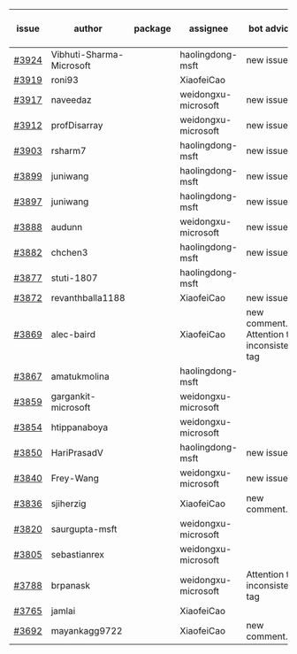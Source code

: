 | issue | author | package | assignee | bot advice | created date of issue | target release date | date from target |
| ------ | ------ | ------ | ------ | ------ | ------ | ------ | :-----: |
| [#3924](https://github.com/Azure/sdk-release-request/issues/3924) | Vibhuti-Sharma-Microsoft |  | haolingdong-msft | new issue. | 03-10 | 04-28 |  |
| [#3919](https://github.com/Azure/sdk-release-request/issues/3919) | roni93 |  | XiaofeiCao |  | 03-10 | 03-24 |  |
| [#3917](https://github.com/Azure/sdk-release-request/issues/3917) | naveedaz |  | weidongxu-microsoft | new issue. | 03-10 | 03-24 |  |
| [#3912](https://github.com/Azure/sdk-release-request/issues/3912) | profDisarray |  | weidongxu-microsoft | new issue. | 03-09 | 03-24 |  |
| [#3903](https://github.com/Azure/sdk-release-request/issues/3903) | rsharm7 |  | haolingdong-msft | new issue. | 03-07 | 03-24 |  |
| [#3899](https://github.com/Azure/sdk-release-request/issues/3899) | juniwang |  | haolingdong-msft | new issue. | 03-07 | 03-24 |  |
| [#3897](https://github.com/Azure/sdk-release-request/issues/3897) | juniwang |  | haolingdong-msft | new issue. | 03-07 | 03-24 |  |
| [#3888](https://github.com/Azure/sdk-release-request/issues/3888) | audunn |  | weidongxu-microsoft | new issue. | 03-06 | 03-24 |  |
| [#3882](https://github.com/Azure/sdk-release-request/issues/3882) | chchen3 |  | haolingdong-msft | new issue. | 03-03 | 03-24 |  |
| [#3877](https://github.com/Azure/sdk-release-request/issues/3877) | stuti-1807 |  | haolingdong-msft |  | 03-03 | 03-24 |  |
| [#3872](https://github.com/Azure/sdk-release-request/issues/3872) | revanthballa1188 |  | XiaofeiCao | new issue. | 03-03 | 03-24 |  |
| [#3869](https://github.com/Azure/sdk-release-request/issues/3869) | alec-baird |  | XiaofeiCao | new comment. Attention to inconsistent tag | 03-03 | 03-24 |  |
| [#3867](https://github.com/Azure/sdk-release-request/issues/3867) | amatukmolina |  | haolingdong-msft |  | 03-03 | 03-24 |  |
| [#3859](https://github.com/Azure/sdk-release-request/issues/3859) | gargankit-microsoft |  | weidongxu-microsoft |  | 03-02 | 03-24 |  |
| [#3854](https://github.com/Azure/sdk-release-request/issues/3854) | htippanaboya |  | weidongxu-microsoft |  | 03-01 | 03-24 |  |
| [#3850](https://github.com/Azure/sdk-release-request/issues/3850) | HariPrasadV |  | haolingdong-msft | new issue. | 03-01 | 03-24 |  |
| [#3840](https://github.com/Azure/sdk-release-request/issues/3840) | Frey-Wang |  | weidongxu-microsoft | new issue. | 02-24 | 03-24 |  |
| [#3836](https://github.com/Azure/sdk-release-request/issues/3836) | sjiherzig |  | XiaofeiCao | new comment. | 02-23 | 03-24 |  |
| [#3820](https://github.com/Azure/sdk-release-request/issues/3820) | saurgupta-msft |  | weidongxu-microsoft |  | 02-16 | 03-24 |  |
| [#3805](https://github.com/Azure/sdk-release-request/issues/3805) | sebastianrex |  | weidongxu-microsoft |  | 02-15 | 03-24 |  |
| [#3788](https://github.com/Azure/sdk-release-request/issues/3788) | brpanask |  | weidongxu-microsoft | Attention to inconsistent tag | 02-14 | 03-24 |  |
| [#3765](https://github.com/Azure/sdk-release-request/issues/3765) | jamlai |  | XiaofeiCao |  | 02-10 | 03-24 |  |
| [#3692](https://github.com/Azure/sdk-release-request/issues/3692) | mayankagg9722 |  | XiaofeiCao | new comment. | 01-24 | 02-24 |  |

